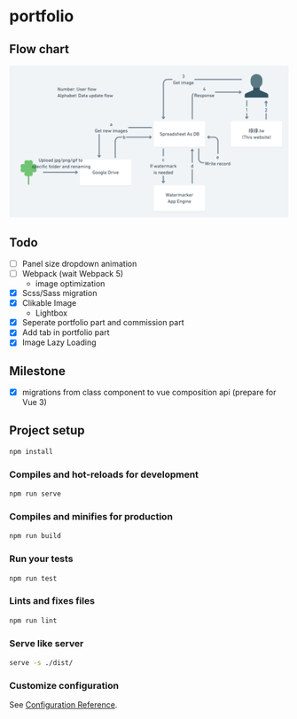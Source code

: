 # portfolio

## Flow chart

![Flow chart](assets/flowchart.png)

## Todo

- [ ] Panel size dropdown animation
- [ ] Webpack (wait Webpack 5)
  - image optimization
- [x] Scss/Sass migration
- [x] Clikable Image
  - Lightbox
- [x] Seperate portfolio part and commission part
- [x] Add tab in portfolio part
- [x] Image Lazy Loading

## Milestone

- [x] migrations from class component to vue composition api (prepare for Vue 3)

## Project setup

```bash
npm install
```

### Compiles and hot-reloads for development

```bash
npm run serve
```

### Compiles and minifies for production

```bash
npm run build
```

### Run your tests

```bash
npm run test
```

### Lints and fixes files

```bash
npm run lint
```

### Serve like server

```bash
serve -s ./dist/
```

### Customize configuration

See [Configuration Reference](https://cli.vuejs.org/config/).
